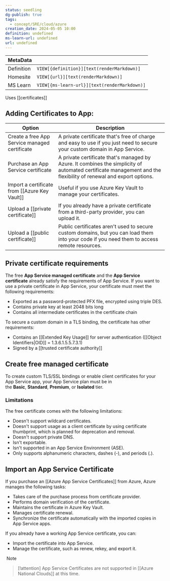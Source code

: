 ```yaml
---
status: seedling
dg-publish: true
tags:
  - concept/SRE/cloud/azure
creation_date: 2024-05-05 10:00
definition: undefined
ms-learn-url: undefined
url: undefined
---
```


| MetaData   |                                              |
| ---------- | -------------------------------------------- |
| Definition | `VIEW[{definition}][text(renderMarkdown)]`   |
| Homesite   | `VIEW[{url}][text(renderMarkdown)]`          |
| MS Learn   | `VIEW[{ms-learn-url}][text(renderMarkdown)]` |
Uses [[certificates]]

## Adding Certificates to App:

| Option                                        | Description                                                                                                                                                      |
| --------------------------------------------- | ---------------------------------------------------------------------------------------------------------------------------------------------------------------- |
| Create a free App Service managed certificate | A private certificate that's free of charge and easy to use if you just need to secure your custom domain in App Service.                                        |
| Purchase an App Service certificate           | A private certificate that's managed by Azure. It combines the simplicity of automated certificate management and the flexibility of renewal and export options. |
| Import a certificate from [[Azure Key Vault]] | Useful if you use Azure Key Vault to manage your certificates.                                                                                                   |
| Upload a [[private certificate]]              | If you already have a private certificate from a third-party provider, you can upload it.                                                                        |
| Upload a [[public certificate]]               | Public certificates aren't used to secure custom domains, but you can load them into your code if you need them to access remote resources.                      |

## Private certificate requirements

The free **App Service managed certificate** and the **App Service certificate** already satisfy the requirements of App Service. If you want to use a private certificate in App Service, your certificate must meet the following requirements:

- Exported as a password-protected PFX file, encrypted using triple DES.
- Contains private key at least 2048 bits long
- Contains all intermediate certificates in the certificate chain

To secure a custom domain in a TLS binding, the certificate has other requirements:

- Contains an [[Extended Key Usage]] for server authentication ([[Object Identifiers|OID]] = 1.3.6.1.5.5.7.3.1)
- Signed by a [[trusted certificate authority]]

## Create free managed certificate

To create custom TLS/SSL bindings or enable client certificates for your App Service app, your App Service plan must be in the **Basic**, **Standard**, **Premium**, or **Isolated** tier.

### Limitations

The free certificate comes with the following limitations:

- Doesn't support wildcard certificates.
- Doesn't support usage as a client certificate by using certificate thumbprint, which is planned for deprecation and removal.
- Doesn't support private DNS.
- Isn't exportable.
- Isn't supported in an App Service Environment (ASE).
- Only supports alphanumeric characters, dashes (-), and periods (.).

## Import an App Service Certificate

If you purchase an [[Azure App Service Certificates]] from Azure, Azure manages the following tasks:

- Takes care of the purchase process from certificate provider.
- Performs domain verification of the certificate.
- Maintains the certificate in Azure Key Vault.
- Manages certificate renewal.
- Synchronize the certificate automatically with the imported copies in App Service apps.

If you already have a working App Service certificate, you can:

- Import the certificate into App Service.
- Manage the certificate, such as renew, rekey, and export it.

 Note

> [!attention] 
> App Service Certificates are not supported in [[Azure National Clouds]] at this time.

